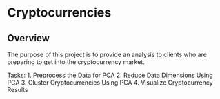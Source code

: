 # Cryptocurrencies

## Overview

The purpose of this project is to provide an analysis to clients who are preparing to get into the cryptocurrency market.

Tasks:
    1. Preprocess the Data for PCA
    2. Reduce Data Dimensions Using PCA
    3. Cluster Cryptocurrencies Using PCA
    4. Visualize Cryptocurrency Results